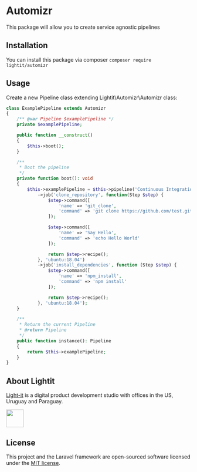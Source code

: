 # Automizr

This package will allow you to create service agnostic pipelines

## Installation
You can install this package via composer
`composer require lightit/automizr`

## Usage
Create a new Pipeline class extending Lightit\Automizr\Automizr class:

```php
class ExamplePipeline extends Automizr
{
    /** @var Pipeline $examplePipeline */
    private $examplePipeline;

    public function __construct()
    {
        $this->boot();
    }

    /**
     * Boot the pipeline
     */
    private function boot(): void
    {
        $this->examplePipeline = $this->pipeline('Continuous Integration - Delivery Pipeline')
            ->job('clone_repository', function(Step $step) {
                $step->command([
                    'name' => 'git_clone',
                    'command' => 'git clone https://github.com/test.git'
                ]);

                $step->command([
                    'name' => 'Say Hello',
                    'command' => 'echo Hello World'
                ]);

                return $step->recipe();
            }, 'ubuntu:18.04')
            ->job('install_dependencies', function (Step $step) {
                $step->command([
                    'name' => 'npm_install',
                    'command' => 'npm install'
                ]);

                return $step->recipe();
            }, 'ubuntu:18.04');
    }

    /**
     * Return the current Pipeline
     * @return Pipeline
     */
    public function instance(): Pipeline
    {
        return $this->examplePipeline;
    }
}
```

## About Lightit
[Light-it](https://lightit.io) is a digital product development studio with offices in the US, Uruguay and Paraguay.

<img src="https://avatars1.githubusercontent.com/u/39625568?s=200&v=4" width="48">

## License
This project and the Laravel framework are open-sourced software licensed under the [MIT license](http://opensource.org/licenses/MIT).
